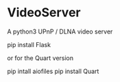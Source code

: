 # VideoServer
A python3 UPnP / DLNA video server

pip install Flask

or for the Quart version

pip intall aiofiles
pip install Quart
